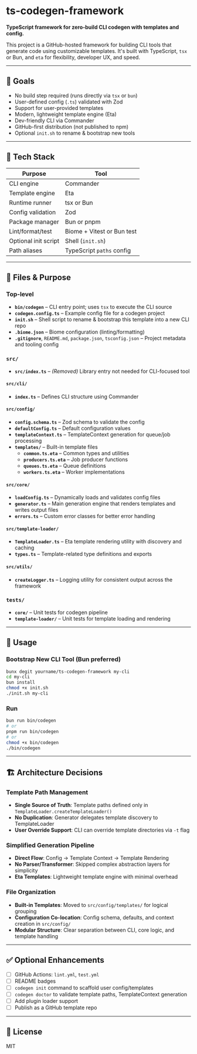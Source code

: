 # ts-codegen-framework

**TypeScript framework for zero-build CLI codegen with templates and config.**

This project is a GitHub-hosted framework for building CLI tools that generate code using customizable templates. It's built with TypeScript, `tsx` or Bun, and `eta` for flexibility, developer UX, and speed.

---

## 🎯 Goals

* No build step required (runs directly via `tsx` or `bun`)
* User-defined config (`.ts`) validated with Zod
* Support for user-provided templates
* Modern, lightweight template engine (Eta)
* Dev-friendly CLI via Commander
* GitHub-first distribution (not published to npm)
* Optional `init.sh` to rename & bootstrap new tools

---

## 🧱 Tech Stack

| Purpose              | Tool                       |
| -------------------- | -------------------------- |
| CLI engine           | Commander                  |
| Template engine      | Eta                        |
| Runtime runner       | tsx or Bun                 |
| Config validation    | Zod                        |
| Package manager      | Bun or pnpm                |
| Lint/format/test     | Biome + Vitest or Bun test |
| Optional init script | Shell (`init.sh`)          |
| Path aliases         | TypeScript `paths` config  |

---

## 📁 Files & Purpose

### Top-level

* **`bin/codegen`** – CLI entry point; uses `tsx` to execute the CLI source
* **`codegen.config.ts`** – Example config file for a codegen project
* **`init.sh`** – Shell script to rename & bootstrap this template into a new CLI repo
* **`.biome.json`** – Biome configuration (linting/formatting)
* **`.gitignore`**, `README.md`, `package.json`, `tsconfig.json` – Project metadata and tooling config

### `src/`

* **`src/index.ts`** – *(Removed)* Library entry not needed for CLI-focused tool

#### `src/cli/`

* **`index.ts`** – Defines CLI structure using Commander

#### `src/config/`

* **`config.schema.ts`** – Zod schema to validate the config
* **`defaultConfig.ts`** – Default configuration values
* **`templateContext.ts`** – TemplateContext generation for queue/job processing
* **`templates/`** – Built-in template files
  * **`common.ts.eta`** – Common types and utilities
  * **`producers.ts.eta`** – Job producer functions  
  * **`queues.ts.eta`** – Queue definitions
  * **`workers.ts.eta`** – Worker implementations

#### `src/core/`

* **`loadConfig.ts`** – Dynamically loads and validates config files
* **`generator.ts`** – Main generation engine that renders templates and writes output files
* **`errors.ts`** – Custom error classes for better error handling

#### `src/template-loader/`

* **`TemplateLoader.ts`** – Eta template rendering utility with discovery and caching
* **`types.ts`** – Template-related type definitions and exports

#### `src/utils/`

* **`createLogger.ts`** – Logging utility for consistent output across the framework

### `tests/`

* **`core/`** – Unit tests for codegen pipeline
* **`template-loader/`** – Unit tests for template loading and rendering

---

## 🚀 Usage

### Bootstrap New CLI Tool (Bun preferred)

```bash
bunx degit yourname/ts-codegen-framework my-cli
cd my-cli
bun install
chmod +x init.sh
./init.sh my-cli
```

### Run

```bash
bun run bin/codegen
# or
pnpm run bin/codegen
# or
chmod +x bin/codegen
./bin/codegen
```

---

## 🏗️ Architecture Decisions

### Template Path Management
- **Single Source of Truth**: Template paths defined only in `TemplateLoader.createTemplateLoader()`
- **No Duplication**: Generator delegates template discovery to TemplateLoader
- **User Override Support**: CLI can override template directories via `-t` flag

### Simplified Generation Pipeline
- **Direct Flow**: Config → Template Context → Template Rendering
- **No Parser/Transformer**: Skipped complex abstraction layers for simplicity
- **Eta Templates**: Lightweight template engine with minimal overhead

### File Organization
- **Built-in Templates**: Moved to `src/config/templates/` for logical grouping
- **Configuration Co-location**: Config schema, defaults, and context creation in `src/config/`
- **Modular Structure**: Clear separation between CLI, core logic, and template handling

---

## ✅ Optional Enhancements

* [ ] GitHub Actions: `lint.yml`, `test.yml`
* [ ] README badges
* [ ] `codegen init` command to scaffold user config/templates
* [ ] `codegen doctor` to validate template paths, TemplateContext generation
* [ ] Add plugin loader support
* [ ] Publish as a GitHub template repo

---

## 📝 License

MIT
